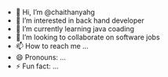 - 👋 Hi, I’m @chaithanyahg
- 👀 I’m interested in back hand developer
- 🌱 I’m currently learning java coading
- 💞️ I’m looking to collaborate on software jobs
- 📫 How to reach me ...
- 😄 Pronouns: ...
- ⚡ Fun fact: ...

<!---
chaithanyahg/chaithanyahg is a ✨ special ✨ repository because its `README.md` (this file) appears on your GitHub profile.
You can click the Preview link to take a look at your changes.
--->
